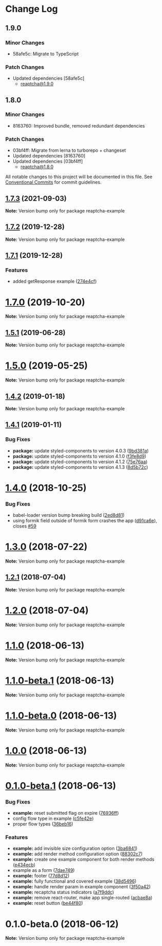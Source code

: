 # Change Log

## 1.9.0

### Minor Changes

- 58afe5c: Migrate to TypeScript

### Patch Changes

- Updated dependencies [58afe5c]
  - reaptcha@1.9.0

## 1.8.0

### Minor Changes

- 8163760: Improved bundle, removed redundant dependencies

### Patch Changes

- 03bf4ff: Migrate from lerna to turborepo + changeset
- Updated dependencies [8163760]
- Updated dependencies [03bf4ff]
  - reaptcha@1.8.0

All notable changes to this project will be documented in this file.
See [Conventional Commits](https://conventionalcommits.org) for commit guidelines.

## [1.7.3](https://github.com/sarneeh/reaptcha/compare/v1.7.2...v1.7.3) (2021-09-03)

**Note:** Version bump only for package reaptcha-example

<a name="1.7.2"></a>

## [1.7.2](https://github.com/sarneeh/reaptcha/compare/v1.7.1...v1.7.2) (2019-12-28)

**Note:** Version bump only for package reaptcha-example

<a name="1.7.1"></a>

## [1.7.1](https://github.com/sarneeh/reaptcha/compare/v1.7.0...v1.7.1) (2019-12-28)

### Features

- added getResponse example ([274e4cf](https://github.com/sarneeh/reaptcha/commit/274e4cf))

<a name="1.7.0"></a>

# [1.7.0](https://github.com/sarneeh/reaptcha/compare/v1.6.0...v1.7.0) (2019-10-20)

**Note:** Version bump only for package reaptcha-example

<a name="1.5.1"></a>

## [1.5.1](https://github.com/sarneeh/reaptcha/compare/v1.5.0...v1.5.1) (2019-06-28)

**Note:** Version bump only for package reaptcha-example

<a name="1.5.0"></a>

# [1.5.0](https://github.com/sarneeh/reaptcha/compare/v1.4.2...v1.5.0) (2019-05-25)

**Note:** Version bump only for package reaptcha-example

<a name="1.4.2"></a>

## [1.4.2](https://github.com/sarneeh/reaptcha/compare/v1.4.1...v1.4.2) (2019-01-18)

**Note:** Version bump only for package reaptcha-example

<a name="1.4.1"></a>

## [1.4.1](https://github.com/sarneeh/reaptcha/compare/v1.4.0...v1.4.1) (2019-01-11)

### Bug Fixes

- **package:** update styled-components to version 4.0.3 ([9bd381a](https://github.com/sarneeh/reaptcha/commit/9bd381a))
- **package:** update styled-components to version 4.1.0 ([f3fe8d9](https://github.com/sarneeh/reaptcha/commit/f3fe8d9))
- **package:** update styled-components to version 4.1.2 ([75e76aa](https://github.com/sarneeh/reaptcha/commit/75e76aa))
- **package:** update styled-components to version 4.1.3 ([8d5b72c](https://github.com/sarneeh/reaptcha/commit/8d5b72c))

<a name="1.4.0"></a>

# [1.4.0](https://github.com/sarneeh/reaptcha/compare/v1.3.0...v1.4.0) (2018-10-25)

### Bug Fixes

- babel-loader version bump breaking build ([2ed8d81](https://github.com/sarneeh/reaptcha/commit/2ed8d81))
- using formik field outside of formik form crashes the app ([d91ca6e](https://github.com/sarneeh/reaptcha/commit/d91ca6e)), closes [#59](https://github.com/sarneeh/reaptcha/issues/59)

<a name="1.3.0"></a>

# [1.3.0](https://github.com/sarneeh/reaptcha/compare/v1.2.1...v1.3.0) (2018-07-22)

**Note:** Version bump only for package reaptcha-example

<a name="1.2.1"></a>

## [1.2.1](https://github.com/sarneeh/reaptcha/compare/v1.2.0...v1.2.1) (2018-07-04)

**Note:** Version bump only for package reaptcha-example

<a name="1.2.0"></a>

# [1.2.0](https://github.com/sarneeh/reaptcha/compare/v1.1.0...v1.2.0) (2018-07-04)

**Note:** Version bump only for package reaptcha-example

<a name="1.1.0"></a>

# [1.1.0](https://github.com/sarneeh/reaptcha/compare/v1.0.0...v1.1.0) (2018-06-13)

**Note:** Version bump only for package reaptcha-example

<a name="1.1.0-beta.1"></a>

# [1.1.0-beta.1](https://github.com/sarneeh/reaptcha/compare/v1.0.0...v1.1.0-beta.1) (2018-06-13)

**Note:** Version bump only for package reaptcha-example

<a name="1.1.0-beta.0"></a>

# [1.1.0-beta.0](https://github.com/sarneeh/reaptcha/compare/v1.0.0...v1.1.0-beta.0) (2018-06-13)

**Note:** Version bump only for package reaptcha-example

<a name="1.0.0"></a>

# [1.0.0](https://github.com/sarneeh/reaptcha/compare/v0.1.0-beta.1...v1.0.0) (2018-06-13)

**Note:** Version bump only for package reaptcha-example

<a name="0.1.0-beta.1"></a>

# [0.1.0-beta.1](https://github.com/sarneeh/reaptcha/compare/v0.1.0-beta.0...v0.1.0-beta.1) (2018-06-13)

### Bug Fixes

- **example:** reset submitted flag on expire ([76936ff](https://github.com/sarneeh/reaptcha/commit/76936ff))
- config flow type in example ([c5fe42e](https://github.com/sarneeh/reaptcha/commit/c5fe42e))
- proper flow types ([36beb16](https://github.com/sarneeh/reaptcha/commit/36beb16))

### Features

- **example:** add invisible size configuration option ([3ba6841](https://github.com/sarneeh/reaptcha/commit/3ba6841))
- **example:** add render method configuration option ([88302c7](https://github.com/sarneeh/reaptcha/commit/88302c7))
- **example:** create one example component for both render methods ([e434ecb](https://github.com/sarneeh/reaptcha/commit/e434ecb))
- example as a form ([7dae749](https://github.com/sarneeh/reaptcha/commit/7dae749))
- **example:** footer ([77d8d12](https://github.com/sarneeh/reaptcha/commit/77d8d12))
- **example:** fully functional and covered example ([38d5496](https://github.com/sarneeh/reaptcha/commit/38d5496))
- **example:** handle render param in example component ([3f50a42](https://github.com/sarneeh/reaptcha/commit/3f50a42))
- **example:** recaptcha status indicators ([a7f9ddc](https://github.com/sarneeh/reaptcha/commit/a7f9ddc))
- **example:** remove react-router, make app single-routed ([acbae8a](https://github.com/sarneeh/reaptcha/commit/acbae8a))
- **example:** reset button ([be44f80](https://github.com/sarneeh/reaptcha/commit/be44f80))

<a name="0.1.0-beta.0"></a>

# 0.1.0-beta.0 (2018-06-12)

**Note:** Version bump only for package reaptcha-example

